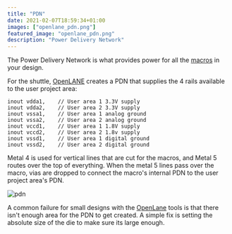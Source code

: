 ```yaml
---
title: "PDN"
date: 2021-02-07T18:59:34+01:00
images: ["openlane_pdn.png"]
featured_image: "openlane_pdn.png"
description: "Power Delivery Network"
---
```


The Power Delivery Network is what provides power for all the [macros](/terminology/macro) in your design.

For the shuttle, [OpenLANE](/terminology/openlane) creates a PDN that supplies the 4 rails available to the user project area:

    inout vdda1,    // User area 1 3.3V supply
    inout vdda2,    // User area 2 3.3V supply
    inout vssa1,    // User area 1 analog ground
    inout vssa2,    // User area 2 analog ground
    inout vccd1,    // User area 1 1.8V supply
    inout vccd2,    // User area 2 1.8v supply
    inout vssd1,    // User area 1 digital ground
    inout vssd2,    // User area 2 digital ground

Metal 4 is used for vertical lines that are cut for the macros, and Metal 5 routes over the top of everything.
When the metal 5 lines pass over the macro, vias are dropped to connect the macro's internal PDN to the user project area's PDN.

![pdn](/openlane_pdn.png)

A common failure for small designs with the [OpenLane](/terminology/openlane) tools is that there isn't enough area for the PDN to get created. A simple fix is setting the absolute size of the die to make sure its large enough.
